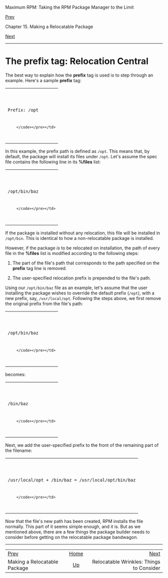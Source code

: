 <div class="NAVHEADER">

Maximum RPM: Taking the RPM Package Manager to the Limit

</div>

[Prev](ch-rpm-reloc.md)

Chapter 15. Making a Relocatable Package

[Next](s1-rpm-reloc-wrinkles.md)

-----

<div class="sect1">

# <span id="s1-rpm-reloc-prefix-tag">The **prefix** tag: Relocation Central</span>

The best way to explain how the **prefix** tag is used is to step
through an example. Here's a sample **prefix** tag:

<table>
<colgroup>
<col style="width: 100%" />
</colgroup>
<tbody>
<tr class="odd">
<td><pre class="screen"><code>Prefix: /opt

        </code></pre></td>
</tr>
</tbody>
</table>

In this example, the prefix path is defined as `/opt`. This means that,
by default, the package will install its files under `/opt`. Let's
assume the spec file contains the following line in its **%files** list:

<table>
<colgroup>
<col style="width: 100%" />
</colgroup>
<tbody>
<tr class="odd">
<td><pre class="screen"><code>/opt/bin/baz

        </code></pre></td>
</tr>
</tbody>
</table>

If the package is installed without any relocation, this file will be
installed in `/opt/bin`. This is identical to how a non-relocatable
package is installed.

However, if the package *is* to be relocated on installation, the path
of every file in the **%files** list is modified according to the
following steps:

1.  The part of the file's path that corresponds to the path specified
    on the **prefix** tag line is removed.

2.  The user-specified relocation prefix is prepended to the file's
    path.

Using our `/opt/bin/baz` file as an example, let's assume that the user
installing the package wishes to override the default prefix (`/opt`),
with a new prefix, say, `/usr/local/opt`. Following the steps above, we
first remove the original prefix from the file's path:

<table>
<colgroup>
<col style="width: 100%" />
</colgroup>
<tbody>
<tr class="odd">
<td><pre class="screen"><code>/opt/bin/baz

        </code></pre></td>
</tr>
</tbody>
</table>

becomes:

<table>
<colgroup>
<col style="width: 100%" />
</colgroup>
<tbody>
<tr class="odd">
<td><pre class="screen"><code>/bin/baz

        </code></pre></td>
</tr>
</tbody>
</table>

Next, we add the user-specified prefix to the front of the remaining
part of the filename:

<table>
<colgroup>
<col style="width: 100%" />
</colgroup>
<tbody>
<tr class="odd">
<td><pre class="screen"><code>/usr/local/opt + /bin/baz = /usr/local/opt/bin/baz

        </code></pre></td>
</tr>
</tbody>
</table>

Now that the file's new path has been created, RPM installs the file
normally. This part of it seems simple enough, and it is. But as we
mentioned above, there are a few things the package builder needs to
consider before getting on the relocatable package bandwagon.

</div>

<div class="NAVFOOTER">

-----

|                              |                         |                                          |
| :--------------------------- | :---------------------: | ---------------------------------------: |
| [Prev](ch-rpm-reloc.md)    |   [Home](index.md)    |       [Next](s1-rpm-reloc-wrinkles.md) |
| Making a Relocatable Package | [Up](ch-rpm-reloc.md) | Relocatable Wrinkles: Things to Consider |

</div>
